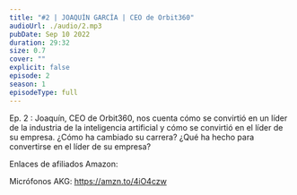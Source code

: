 ```yaml
---
title: "#2 | JOAQUÍN GARCÍA | CEO de Orbit360"
audioUrl: ./audio/2.mp3
pubDate: Sep 10 2022
duration: 29:32
size: 0.7
cover: ""
explicit: false
episode: 2
season: 1
episodeType: full
---
```

Ep. 2 : Joaquín, CEO de Orbit360, nos cuenta cómo se convirtió en un líder de la industria de la inteligencia artificial y cómo se convirtió en el líder de su empresa. ¿Cómo ha cambiado su carrera? ¿Qué ha hecho para convertirse en el líder de su empresa?

Enlaces de afiliados Amazon:

Micrófonos AKG: https://amzn.to/4iO4czw